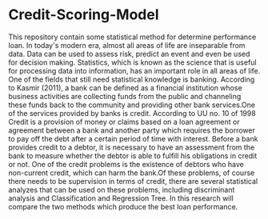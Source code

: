 # Credit-Scoring-Model
This repository contain some statistical method for determine performance loan.
In today's modern era, almost all areas of life are inseparable from data. Data can be used to assess risk, predict an event and even be used for decision making. Statistics, which is known as the science that is useful for processing data into information, has an important role in all areas of life. One of the fields that still need statistical knowledge is banking. According to Kasmir (2011), a bank can be defined as a financial institution whose business activities are collecting funds from the public and channeling these funds back to the community and providing other bank services.One of the services provided by banks is credit. According to UU no. 10 of 1998 Credit is a provision of money or claims based on a loan agreement or agreement between a bank and another party which requires the borrower to pay off the debt after a certain period of time with interest. Before a bank provides credit to a debtor, it is necessary to have an assessment from the bank to measure whether the debtor is able to fulfill his obligations in credit or not. One of the credit problems is the existence of debtors who have non-current credit, which can harm the bank.Of these problems, of course there needs to be supervision in terms of credit, there are several statistical analyzes that can be used on these problems, including discriminant analysis and Classification and Regression Tree. In this research will compare the two methods which produce the best loan performance.
